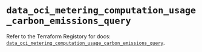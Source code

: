 # `data_oci_metering_computation_usage_carbon_emissions_query`

Refer to the Terraform Registory for docs: [`data_oci_metering_computation_usage_carbon_emissions_query`](https://registry.terraform.io/providers/oracle/oci/6.18.0/docs/data-sources/metering_computation_usage_carbon_emissions_query).

